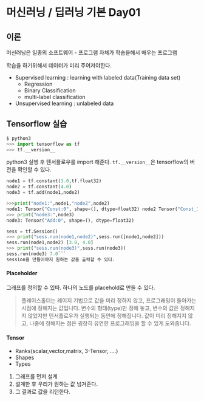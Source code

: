 # 머신러닝 / 딥러닝 기본 Day01

## 이론
머신러닝은 일종의 소프트웨어 - 프로그램 자체가 학습을해서 배우는 프로그램

학습을 하기위해서 데이터가 미리 주어져야한다.
- Supervised learning : learning with labeled data(Training data set)
	- Regression
    - Binary Classification
    - multi-label classification
- Unsupervised learning : unlabeled data



## Tensorflow 실습

```python
$ python3
>>> import tensorflow as tf
>>> tf.__version__
```

python3 실행 후 텐서플로우를 import 해준다. `tf.__version__`은 tensorflow의 버전을 확인할 수 있다.

```python
node1 = tf.constant(3.0,tf.float32)
node2 = tf.constant(4.0)
node3 = tf.add(node1,node2)

>>>print("node1:",node1,"node2",node2)
node1: Tensor("Const:0", shape=(), dtype=float32) node2 Tensor("Const_1:0", shape=(), dtype=float32)
>>> print("node3:",node3)
node3: Tensor("Add:0", shape=(), dtype=float32)

sess = tf.Session()
>>> print("sess.run(node1,node2)",sess.run([node1,node2]))
sess.run(node1,node2) [3.0, 4.0]
>>> print("sess.run(node3)",sess.run(node3))
sess.run(node3) 7.0```
session을 만들어야지 원하는 값을 출력할 수 있다.
```

#### Placeholder

그래프를 정의할 수 있따. 하나의 노드를 placehold로 만들 수 있다.

> 플레이스홀더는 레이지 기법으로 값을 미리 정하지 않고, 프로그래밍이 돌아가는 시점에 정해지는 값입니다. 변수의 형태(type)만 정해 놓고, 변수의 값은 정해지지 않았지만 텐서플로우가 실행되는 동안에 정해집니다. 값이 미리 정해지지 않고, 나중에 정해지는 점은 굉장히 유연한 프로그래밍을 할 수 있게 도와줍니다.

#### Tensor
- Ranks(scalar,vector,matrix, 3-Tensor, ....)
- Shapes
- Types


1. 그래프를 먼저 설계
2. 설계한 후 우리가 원하는 값 넘겨준다.
3. 그 결과로 값을 리턴한다.


